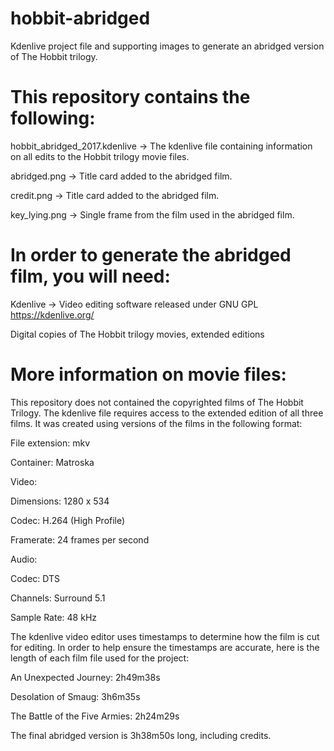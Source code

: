 # hobbit-abridged
Kdenlive project file and supporting images to generate an abridged version of The Hobbit trilogy.

# This repository contains the following:
  
  hobbit_abridged_2017.kdenlive -> The kdenlive file containing information on all edits to the Hobbit trilogy movie files.
  
  abridged.png -> Title card added to the abridged film.
  
  credit.png -> Title card added to the abridged film.
  
  key_lying.png -> Single frame from the film used in the abridged film.

# In order to generate the abridged film, you will need:

  Kdenlive -> Video editing software released under GNU GPL https://kdenlive.org/
  
  Digital copies of The Hobbit trilogy movies, extended editions

# More information on movie files:

This repository does not contained the copyrighted films of The Hobbit Trilogy. The kdenlive file requires access to the extended edition of all three films. It was created using versions of the films in the following format:

File extension: mkv

Container: Matroska

Video:
  
  Dimensions: 1280 x 534
  
  Codec: H.264 (High Profile)
  
  Framerate: 24 frames per second

Audio:
  
  Codec: DTS
  
  Channels: Surround 5.1
  
  Sample Rate: 48 kHz

The kdenlive video editor uses timestamps to determine how the film is cut for editing. In order to help ensure the timestamps are accurate, here is the length of each film file used for the project:
  
  An Unexpected Journey: 2h49m38s
  
  Desolation of Smaug: 3h6m35s
  
  The Battle of the Five Armies: 2h24m29s

The final abridged version is 3h38m50s long, including credits.
